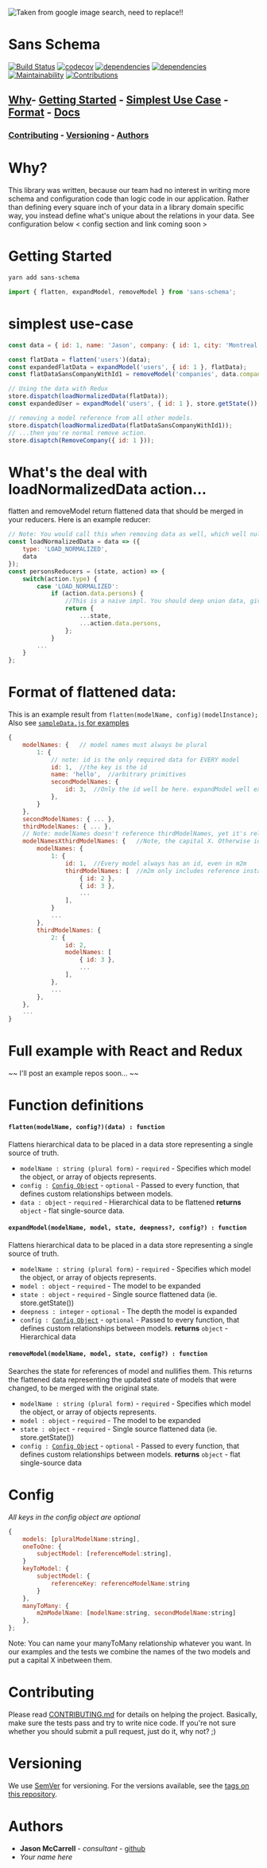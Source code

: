 ![Taken from google image search, need to replace!!](https://i0.wp.com/login-tutorials.com/wp-content/uploads/2018/03/oak-tree-massive-roots-oak-tree-with-roots-drawing-everything-throughout-oak-tree-drawing-with-roots.jpg "I gotta replace this image, its taken from google image search")
# Sans Schema

[![Build Status](https://travis-ci.org/funkjunky/schemaless-normalizer.svg?branch=master)](https://travis-ci.org/funkjunky/schemaless-normalizer) [![codecov](https://codecov.io/gh/funkjunky/schemaless-normalizer/branch/master/graph/badge.svg)](https://codecov.io/gh/funkjunky/schemaless-normalizer) [![dependencies](https://david-dm.org/funkjunky/schemaless-normalizer.svg)](https://david-dm.org/funkjunky/schemaless-normalizer) [![dependencies](https://david-dm.org/funkjunky/schemaless-normalizer/dev-status.svg)](https://david-dm.org/funkjunky/schemaless-normalizer?type=dev) [![Maintainability](https://api.codeclimate.com/v1/badges/c890f2aadbb342cf08df/maintainability)](https://codeclimate.com/github/funkjunky/schemaless-normalizer/maintainability) [![Contributions](https://img.shields.io/badge/contributions-welcome-brightgreen.svg?style=flat)](https://github.com/funkjunky/sans-schema/pulls)

## [Why](#Why)- [Getting Started](#Getting-Started) - [Simplest Use Case](#Simplest-Use-Case) - [Format](#Format-of-flattened-data) - [Docs](#Function-definitions)
### [Contributing](#Contributing) - [Versioning](#Versioning) - [Authors](#Authors)

Why?
====

This library was written, because our team had no interest in writing more schema and configuration code than logic code in our application. Rather than defining every square inch of your data in a library domain specific way, you instead define what's unique about the relations in your data. See configuration below < config section and link coming soon >

Getting Started
===============

```bash
yarn add sans-schema
```

```javascript
import { flatten, expandModel, removeModel } from 'sans-schema';
```

simplest use-case
=================

```javascript
const data = { id: 1, name: 'Jason', company: { id: 1, city: 'Montreal' } };

const flatData = flatten('users')(data);
const expandedFlatData = expandModel('users', { id: 1 }, flatData);
const flatDataSansCompanyWithId1 = removeModel('companies', data.company, flatData);

// Using the data with Redux
store.dispatch(loadNormalizedData(flatData));
const expandedUser = expandModel('users', { id: 1 }, store.getState());

// removing a model reference from all other models.
store.dispatch(loadNormalizedData(flatDataSansCompanyWithId1));
// ...then you're normal remove action.
store.disaptch(RemoveCompany({ id: 1 }));
```

What's the deal with loadNormalizedData action...
=================================================

flatten and removeModel return flattened data that should be merged in your reducers.
Here is an example reducer:
```javascript
// Note: You would call this when removing data as well, which well nullify references.
const loadNormalizedData = data => ({
    type: 'LOAD_NORMALIZED',
    data
});
const personsReducers = (state, action) => {
    switch(action.type) {
        case 'LOAD_NORMALIZED':
            if (action.data.persons) {
                //This is a naive impl. You should deep union data, giving priority to action
                return {
                    ...state,
                    ...action.data.persons,
                };
            }
        ...
    }
};
```

Format of flattened data:
=========================
This is an example result from ```flatten(modelName, config)(modelInstance);```
Also see [```sampleData.js``` for examples](https://github.com/funkjunky/sans-schema/blob/master/src/sampleData.js)

```javascript
{
    modelNames: {   // model names must always be plural
        1: {
            // note: id is the only required data for EVERY model
            id: 1,  //the key is the id
            name: 'hello',  //arbitrary primitives
            secondModelNames: {
                id: 3,  //Only the id well be here. expandModel well expand this.
            },
        }
    },
    secondModelNames: { ... },
    thirdModelNames: { ... },
    // Note: modelNames doesn't reference thirdModelNames, yet it's related through this m2m object
    modelNamesXthirdModelNames: {   //Note, the capital X. Otherwise identical model names
        modelNames: {
            1: {
                id: 1,  //Every model always has an id, even in m2m
                thirdModelNames: [  //m2m only includes reference instances with ids only
                    { id: 2 },
                    { id: 3 },
                    ...
                ],
            }
            ...
        },
        thirdModelNames: {
            2: {
                id: 2,
                modelNames: [
                    { id: 3 },
                    ...
                ],
            },
            ...
        },
    },
    ...
}
```

Full example with React and Redux
=================================

~~ I'll post an example repos soon... ~~

Function definitions
====================

#### `flatten(modelName, config?)(data) : function`
Flattens hierarchical data to be placed in a data store representing a single source of truth.
- `modelName : string (plural form)` - `required` - Specifies which model the object, or array of objects represents.
- `config : `[`Config Object`](#config) - `optional` - Passed to every function, that defines custom relationships between models.
- `data : object` - `required` - Hierarchical data to be flattened
**returns** `object` - flat single-source data.

#### `expandModel(modelName, model, state, deepness?, config?) : function`
Flattens hierarchical data to be placed in a data store representing a single source of truth.
- `modelName : string (plural form)` - `required` - Specifies which model the object, or array of objects represents.
- `model : object` - `required` - The model to be expanded
- `state : object` - `required` - Single source flattened data (ie. store.getState())
- `deepness : integer` - `optional` - The depth the model is expanded
- `config : `[`Config Object`](#config) - `optional` - Passed to every function, that defines custom relationships between models.
**returns** `object` - Hierarchical data

#### `removeModel(modelName, model, state, config?) : function`
Searches the state for references of model and nullifies them. This returns the flattened data representing the updated state of models that were changed, to be merged with the original state.
- `modelName : string (plural form)` - `required` - Specifies which model the object, or array of objects represents.
- `model : object` - `required` - The model to be expanded
- `state : object` - `required` - Single source flattened data (ie. store.getState())
- `config : `[`Config Object`](#config) - `optional` - Passed to every function, that defines custom relationships between models.
**returns** `object` - flat single-source data

Config
======
*All keys in the config object are optional*
```javascript
{
    models: [pluralModelName:string],
    oneToOne: {
        subjectModel: [referenceModel:string],
    }
    keyToModel: {
        subjectModel: {
            referenceKey: referenceModelName:string
        }
    },
    manyToMany: {
        m2mModelName: [modelName:string, secondModelName:string]
    },
};
```
Note: You can name your manyToMany relationship whatever you want. In our examples and the tests we combine the names of the two models and put a capital X inbetween them.

Contributing
============

Please read [CONTRIBUTING.md](https://gist.github.com/PurpleBooth/b24679402957c63ec426) for details on helping the project. Basically, make sure the tests pass and try to write nice code. If you're not sure whether you should submit a pull request, just do it, why not? ;)

Versioning
==========

We use [SemVer](http://semver.org/) for versioning. For the versions available, see the [tags on this repository](https://github.com/funkjunky/sans-schema/tags). 

Authors
=======

* **Jason McCarrell** - *consultant* - [github](https://github.com/funkjunky)
* *Your name here*
